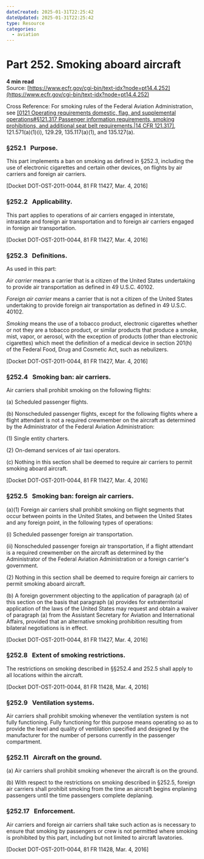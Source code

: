 ```yaml
---
dateCreated: 2025-01-31T22:25:42
dateUpdated: 2025-01-31T22:25:42
type: Resource
categories:
  - aviation
---
```


# Part 252. Smoking aboard aircraft
**4 min read**  
Source: [https://www.ecfr.gov/cgi-bin/text-idx?node=pt14.4.252](https://www.ecfr.gov/cgi-bin/text-idx?node=pt14.4.252)

<div>

Cross Reference: For smoking rules of the Federal Aviation Administration, see [[0121 Operating requirements  domestic, flag, and supplemental operations#§121.317   Passenger information requirements, smoking prohibitions, and additional seat belt requirements.|14 CFR 121.317]](c), 121.571(a)(1)(i), 129.29, 135.117(a)(1), and 135.127(a).

### §252.1   Purpose.

This part implements a ban on smoking as defined in §252.3, including the use of electronic cigarettes and certain other devices, on flights by air carriers and foreign air carriers.

\[Docket DOT-OST-2011-0044, 81 FR 11427, Mar. 4, 2016\]

### §252.2   Applicability.

This part applies to operations of air carriers engaged in interstate, intrastate and foreign air transportation and to foreign air carriers engaged in foreign air transportation.

\[Docket DOT-OST-2011-0044, 81 FR 11427, Mar. 4, 2016\]

### §252.3   Definitions.

As used in this part:

*Air carrier* means a carrier that is a citizen of the United States undertaking to provide air transportation as defined in 49 U.S.C. 40102.

*Foreign air carrier* means a carrier that is not a citizen of the United States undertaking to provide foreign air transportation as defined in 49 U.S.C. 40102.

*Smoking* means the use of a tobacco product, electronic cigarettes whether or not they are a tobacco product, or similar products that produce a smoke, mist, vapor, or aerosol, with the exception of products (other than electronic cigarettes) which meet the definition of a medical device in section 201(h) of the Federal Food, Drug and Cosmetic Act, such as nebulizers.

\[Docket DOT-OST-2011-0044, 81 FR 11427, Mar. 4, 2016\]

### §252.4   Smoking ban: air carriers.

Air carriers shall prohibit smoking on the following flights:

\(a\) Scheduled passenger flights.

\(b\) Nonscheduled passenger flights, except for the following flights where a flight attendant is not a required crewmember on the aircraft as determined by the Administrator of the Federal Aviation Administration:

\(1\) Single entity charters.

\(2\) On-demand services of air taxi operators.

\(c\) Nothing in this section shall be deemed to require air carriers to permit smoking aboard aircraft.

\[Docket DOT-OST-2011-0044, 81 FR 11427, Mar. 4, 2016\]

### §252.5   Smoking ban: foreign air carriers.

(a)(1) Foreign air carriers shall prohibit smoking on flight segments that occur between points in the United States, and between the United States and any foreign point, in the following types of operations:

\(i\) Scheduled passenger foreign air transportation.

\(ii\) Nonscheduled passenger foreign air transportation, if a flight attendant is a required crewmember on the aircraft as determined by the Administrator of the Federal Aviation Administration or a foreign carrier's government.

\(2\) Nothing in this section shall be deemed to require foreign air carriers to permit smoking aboard aircraft.

\(b\) A foreign government objecting to the application of paragraph (a) of this section on the basis that paragraph (a) provides for extraterritorial application of the laws of the United States may request and obtain a waiver of paragraph (a) from the Assistant Secretary for Aviation and International Affairs, provided that an alternative smoking prohibition resulting from bilateral negotiations is in effect.

\[Docket DOT-OST-2011-0044, 81 FR 11427, Mar. 4, 2016\]

### §252.8   Extent of smoking restrictions.

The restrictions on smoking described in §§252.4 and 252.5 shall apply to all locations within the aircraft.

\[Docket DOT-OST-2011-0044, 81 FR 11428, Mar. 4, 2016\]

### §252.9   Ventilation systems.

Air carriers shall prohibit smoking whenever the ventilation system is not fully functioning. Fully functioning for this purpose means operating so as to provide the level and quality of ventilation specified and designed by the manufacturer for the number of persons currently in the passenger compartment.

### §252.11   Aircraft on the ground.

\(a\) Air carriers shall prohibit smoking whenever the aircraft is on the ground.

\(b\) With respect to the restrictions on smoking described in §252.5, foreign air carriers shall prohibit smoking from the time an aircraft begins enplaning passengers until the time passengers complete deplaning.

### §252.17   Enforcement.

Air carriers and foreign air carriers shall take such action as is necessary to ensure that smoking by passengers or crew is not permitted where smoking is prohibited by this part, including but not limited to aircraft lavatories.

\[Docket DOT-OST-2011-0044, 81 FR 11428, Mar. 4, 2016\]

</div>